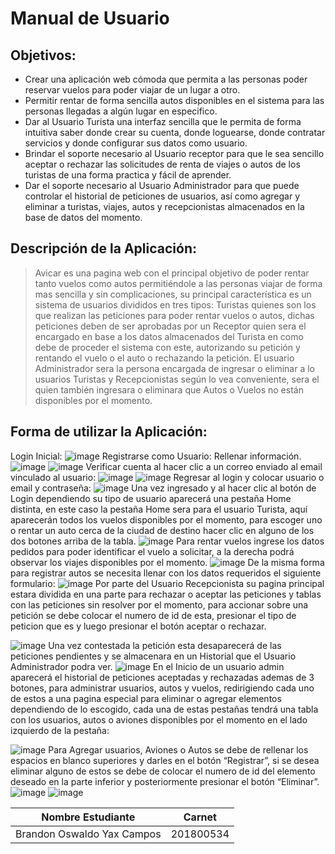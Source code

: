 # Manual de Usuario
## Objetivos:
- Crear una aplicación web cómoda que permita a las personas poder reservar vuelos para poder viajar de un lugar a otro.
- Permitir rentar de forma sencilla autos disponibles en el sistema para las personas llegadas a algún lugar en especifico.
- Dar al Usuario Turista una interfaz sencilla que le permita de forma intuitiva saber donde crear su cuenta, donde loguearse, donde contratar servicios y donde  configurar sus datos como usuario.
- Brindar el soporte necesario al Usuario receptor para que le sea sencillo aceptar o rechazar las solicitudes de renta de viajes o autos de los turistas de una forma practica y fácil de aprender.
- Dar el soporte necesario al Usuario Administrador para que puede controlar el historial de peticiones de usuarios, así como agregar y eliminar a turistas, viajes, autos y recepcionistas almacenados en la base de datos del momento.

## Descripción de la Aplicación:
> Avicar es una pagina web con el principal objetivo de poder rentar tanto vuelos como autos permitiéndole a las personas viajar de forma mas sencilla y sin complicaciones, su principal característica es un sistema de usuarios divididos en tres tipos: Turistas quienes son los que realizan las peticiones para poder rentar vuelos o autos, dichas peticiones deben de ser aprobadas por un Receptor quien sera el encargado en base a los datos almacenados del Turista  en como debe de proceder el sistema con este, autorizando su petición y rentando el vuelo o el auto o rechazando la petición. El usuario Administrador sera la persona encargada de ingresar o eliminar a lo usuarios Turistas y Recepcionistas según lo vea conveniente, sera el quien también ingresara o eliminara que Autos o Vuelos no están disponibles por el momento.

## Forma de utilizar la Aplicación:
Login Inicial: 
 ![image](https://user-images.githubusercontent.com/63923585/209853039-1686436d-eefe-43d1-97b4-f5ddaefa8cc5.png)
Registrarse como Usuario: Rellenar información.
![image](https://user-images.githubusercontent.com/63923585/209853047-0a4cb6d6-d286-4709-a589-b32759c96113.png)
![image](https://user-images.githubusercontent.com/63923585/209853054-76d11c3d-3bb9-4f68-b885-9759e467f29e.png)
Verificar cuenta al hacer clic a un correo enviado al email vinculado al usuario: 
![image](https://user-images.githubusercontent.com/63923585/209853066-be2da6b4-9fa9-4e6f-8d06-2d34960e2b67.png) ![image](https://user-images.githubusercontent.com/63923585/209853075-e8904094-ee94-4d67-9bd7-c97fa15e88da.png)
Regresar al login y colocar usuario o email y contraseña:
![image](https://user-images.githubusercontent.com/63923585/209853080-9fec94a2-f07a-40ff-b331-45fd56c9fb6d.png)
Una vez ingresado y al hacer clic al botón de Login dependiendo su tipo de usuario aparecerá una pestaña Home distinta, en este caso la pestaña Home sera para el usuario Turista, aquí aparecerán todos los vuelos disponibles por el momento, para escoger uno o rentar un auto cerca de la ciudad de destino hacer clic en alguno de los dos botones arriba de la tabla.
![image](https://user-images.githubusercontent.com/63923585/209853091-b89737a0-8028-4c22-96d5-47bc289fdeb5.png)
Para rentar vuelos ingrese los datos pedidos para poder identificar el vuelo a solicitar, a la derecha podrá observar los viajes disponibles por el momento.
![image](https://user-images.githubusercontent.com/63923585/209853105-a2e54723-5575-40d9-a2fe-f4da3c78e72d.png)
De la misma forma para registrar autos se necesita llenar con los datos requeridos el siguiente formulario:
![image](https://user-images.githubusercontent.com/63923585/209853111-9b16316b-0733-4a9d-87c9-190037d50c64.png)
Por parte del Usuario Recepcionista su pagina principal estara dividida en una parte para rechazar o aceptar las peticiones y tablas con las peticiones sin resolver por el momento, para accionar sobre una petición se debe colocar el numero de id de esta, presionar el tipo de peticion que es y luego presionar el botón aceptar o rechazar. 

![image](https://user-images.githubusercontent.com/63923585/209853117-edffdbe9-5fa3-402e-879c-40d3703baf4e.png)
Una vez contestada la petición esta desaparecerá de las peticiones pendientes y se almacenara en un Historial que el Usuario Administrador podra ver.
![image](https://user-images.githubusercontent.com/63923585/209853127-87c9fcd7-5f66-40a8-858f-7f3f649d60ca.png)
En el Inicio de un usuario admin aparecerá el historial de peticiones aceptadas y rechazadas ademas de 3 botones, para administrar usuarios, autos y vuelos, redirigiendo cada uno de estos a una pagina especial para eliminar o agregar elementos dependiendo de lo escogido, cada una de estas pestañas tendrá una tabla con los usuarios, autos o aviones disponibles por el momento en el lado izquierdo de la pestaña:

![image](https://user-images.githubusercontent.com/63923585/209853142-fd811e48-d435-4488-a7b4-5c95dafd6a15.png)
Para Agregar usuarios, Aviones o Autos se debe de rellenar los espacios en blanco superiores y darles en el botón “Registrar”, si se desea eliminar alguno de estos se debe de colocar el  numero de id del elemento deseado en la parte inferior y posteriormente presionar el botón “Eliminar”.
![image](https://user-images.githubusercontent.com/63923585/209853148-2e88eff0-4a53-487e-9339-53ad45dde816.png) ![image](https://user-images.githubusercontent.com/63923585/209853160-b7be9a5f-c565-4b3b-8913-96c562e55051.png)

| Nombre Estudiante | Carnet |
| ------ | ------ |
| Brandon Oswaldo Yax Campos | 201800534 |

